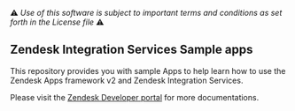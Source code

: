 :warning: *Use of this software is subject to important terms and conditions as set forth in the License file* :warning:

## Zendesk Integration Services Sample apps

This repository provides you with sample Apps to help learn how to use the Zendesk Apps framework v2 and Zendesk Integration Services.

Please visit the [Zendesk Developer portal](https://developer.zendesk.com/documentation/integration-services/) for more documentations.
